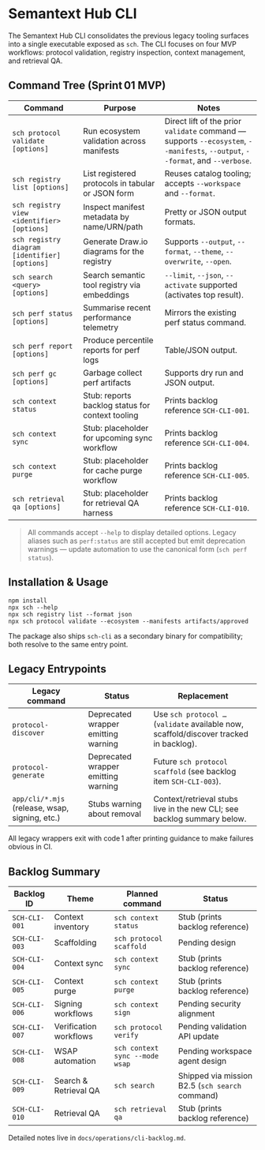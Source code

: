 # Semantext Hub CLI

The Semantext Hub CLI consolidates the previous legacy tooling surfaces into a single executable exposed as `sch`. The CLI focuses on four MVP workflows: protocol validation, registry inspection, context management, and retrieval QA.

## Command Tree (Sprint 01 MVP)

| Command | Purpose | Notes |
| --- | --- | --- |
| `sch protocol validate [options]` | Run ecosystem validation across manifests | Direct lift of the prior `validate` command — supports `--ecosystem`, `--manifests`, `--output`, `--format`, and `--verbose`. |
| `sch registry list [options]` | List registered protocols in tabular or JSON form | Reuses catalog tooling; accepts `--workspace` and `--format`. |
| `sch registry view <identifier> [options]` | Inspect manifest metadata by name/URN/path | Pretty or JSON output formats. |
| `sch registry diagram [identifier] [options]` | Generate Draw.io diagrams for the registry | Supports `--output`, `--format`, `--theme`, `--overwrite`, `--open`. |
| `sch search <query> [options]` | Search semantic tool registry via embeddings | `--limit`, `--json`, `--activate` supported (activates top result). |
| `sch perf status [options]` | Summarise recent performance telemetry | Mirrors the existing perf status command. |
| `sch perf report [options]` | Produce percentile reports for perf logs | Table/JSON output. |
| `sch perf gc [options]` | Garbage collect perf artifacts | Supports dry run and JSON output. |
| `sch context status` | Stub: reports backlog status for context tooling | Prints backlog reference `SCH-CLI-001`. |
| `sch context sync` | Stub: placeholder for upcoming sync workflow | Prints backlog reference `SCH-CLI-004`. |
| `sch context purge` | Stub: placeholder for cache purge workflow | Prints backlog reference `SCH-CLI-005`. |
| `sch retrieval qa [options]` | Stub: placeholder for retrieval QA harness | Prints backlog reference `SCH-CLI-010`. |

> All commands accept `--help` to display detailed options. Legacy aliases such as `perf:status` are still accepted but emit deprecation warnings — update automation to use the canonical form (`sch perf status`).

## Installation & Usage

```
npm install
npx sch --help
npx sch registry list --format json
npx sch protocol validate --ecosystem --manifests artifacts/approved
```

The package also ships `sch-cli` as a secondary binary for compatibility; both resolve to the same entry point.

## Legacy Entrypoints

| Legacy command | Status | Replacement |
| --- | --- | --- |
| `protocol-discover` | Deprecated wrapper emitting warning | Use `sch protocol …` (`validate` available now, scaffold/discover tracked in backlog). |
| `protocol-generate` | Deprecated wrapper emitting warning | Future `sch protocol scaffold` (see backlog item `SCH-CLI-003`). |
| `app/cli/*.mjs` (release, wsap, signing, etc.) | Stubs warning about removal | Context/retrieval stubs live in the new CLI; see backlog summary below. |

All legacy wrappers exit with code 1 after printing guidance to make failures obvious in CI.

## Backlog Summary

| Backlog ID | Theme | Planned command | Status |
| --- | --- | --- | --- |
| `SCH-CLI-001` | Context inventory | `sch context status` | Stub (prints backlog reference) |
| `SCH-CLI-003` | Scaffolding | `sch protocol scaffold` | Pending design |
| `SCH-CLI-004` | Context sync | `sch context sync` | Stub (prints backlog reference) |
| `SCH-CLI-005` | Context purge | `sch context purge` | Stub (prints backlog reference) |
| `SCH-CLI-006` | Signing workflows | `sch context sign` | Pending security alignment |
| `SCH-CLI-007` | Verification workflows | `sch protocol verify` | Pending validation API update |
| `SCH-CLI-008` | WSAP automation | `sch context sync --mode wsap` | Pending workspace agent design |
| `SCH-CLI-009` | Search & Retrieval QA | `sch search` | Shipped via mission B2.5 (`sch search` command) |
| `SCH-CLI-010` | Retrieval QA | `sch retrieval qa` | Stub (prints backlog reference) |

Detailed notes live in `docs/operations/cli-backlog.md`.
